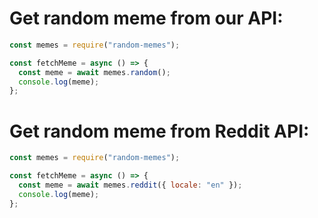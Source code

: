 # Get random meme from our API:

```javascript
const memes = require("random-memes");

const fetchMeme = async () => {
  const meme = await memes.random();
  console.log(meme);
};
```

# Get random meme from Reddit API:

```javascript
const memes = require("random-memes");

const fetchMeme = async () => {
  const meme = await memes.reddit({ locale: "en" });
  console.log(meme);
};
```
